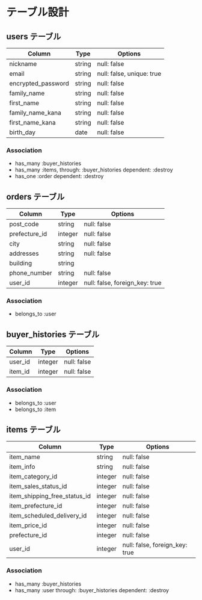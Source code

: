 # テーブル設計

## users テーブル

| Column             | Type   | Options                   |
| ------------------ | ------ | ------------------------- |
| nickname           | string | null: false               |
| email              | string | null: false, unique: true |
| encrypted_password | string | null: false               |
| family_name        | string | null: false               |
| first_name         | string | null: false               |
| family_name_kana   | string | null: false               |
| first_name_kana    | string | null: false               |
| birth_day          | date   | null: false               |


### Association

- has_many :buyer_histories
- has_many :items, through: :buyer_histories dependent: :destroy
- has_one :order dependent: :destroy

## orders テーブル

| Column        | Type          | Options                        |
| ------------- | ------------- | ------------------------------ |
| post_code     | string        | null: false                    |
| prefecture_id | integer       | null: false                    |
| city          | string        | null: false                    |
| addresses     | string        | null: false                    |
| building      | string        |                                |
| phone_number  | string        | null: false                    |
| user_id       | integer       | null: false, foreign_key: true |

### Association

- belongs_to :user

## buyer_histories テーブル

| Column          | Type    | Options                        |
| --------------- | ------- | ------------------------------ |
| user_id         | integer | null: false                    |
| item_id         | integer | null: false                    |

### Association

- belongs_to :user
- belongs_to :item

## items テーブル

| Column                       | Type          | Options                        |
| ---------------------------- | ------------- | ------------------------------ |
| item_name                    | string        | null: false                    |
| item_info                    | string        | null: false                    |
| item_category_id             | integer       | null: false                    |
| item_sales_status_id         | integer       | null: false                    |
| item_shipping_free_status_id | integer       | null: false                    |
| item_prefecture_id           | integer       | null: false                    |
| item_scheduled_delivery_id   | integer       | null: false                    |
| item_price_id                | integer       | null: false                    |
| prefecture_id                | integer       | null: false                    |
| user_id                      | integer       | null: false, foreign_key: true |

### Association
- has_many :buyer_histories
- has_many :user through: :buyer_histories dependent: :destroy
